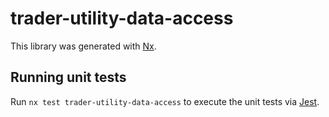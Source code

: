 # trader-utility-data-access

This library was generated with [Nx](https://nx.dev).

## Running unit tests

Run `nx test trader-utility-data-access` to execute the unit tests via [Jest](https://jestjs.io).
